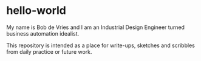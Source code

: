 # hello-world

My name is Bob de Vries and I am an Industrial Design Engineer turned business automation idealist.

This repository is intended as a place for write-ups, sketches and scribbles from daily practice or future work.
